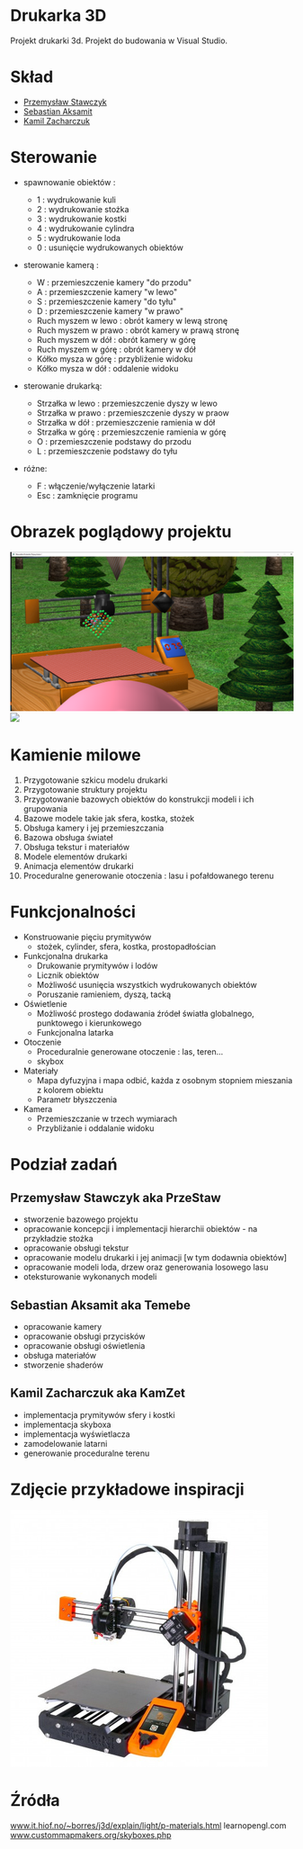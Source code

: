 # Drukarka 3D
Projekt drukarki 3d. Projekt do budowania w Visual Studio.

# Skład

* [Przemysław Stawczyk](https://github.com/przestaw)
* [Sebastian Aksamit](https://github.com/Temebe)
* [Kamil Zacharczuk](https://github.com/KamZet)

# Sterowanie

- spawnowanie obiektów :
	- 1 : wydrukowanie kuli
	- 2 : wydrukowanie stożka
	- 3 : wydrukowanie kostki
	- 4 : wydrukowanie cylindra
	- 5 : wydrukowanie loda
	- 0 : usunięcie wydrukowanych obiektów

- sterowanie kamerą :
	- W : przemieszczenie kamery "do przodu"
	- A : przemieszczenie kamery "w lewo"
	- S : przemieszczenie kamery "do tyłu"
	- D : przemieszczenie kamery "w prawo"
	- Ruch myszem w lewo : obrót kamery w lewą stronę
	- Ruch myszem w prawo : obrót kamery w prawą stronę
	- Ruch myszem w dół : obrót kamery w górę
	- Ruch myszem w górę : obrót kamery w dół
	- Kółko mysza w górę : przybliżenie widoku
	- Kółko mysza w dół : oddalenie widoku

- sterowanie drukarką:
	- Strzałka w lewo : przemieszczenie dyszy w lewo
	- Strzałka w prawo : przemieszczenie dyszy w praow
	- Strzałka w dół : przemieszczenie ramienia w dół
	- Strzałka w górę : przemieszczenie ramienia w górę
	- O : przemieszczenie podstawy do przodu
	- L : przemieszczenie podstawy do tyłu

- różne:
	- F : włączenie/wyłączenie latarki
	- Esc : zamknięcie programu

# Obrazek poglądowy projektu

![](drukarka3d-serce.png)
![](drukarka3d-zrobiona.png)

# Kamienie milowe

1. Przygotowanie szkicu modelu drukarki
2. Przygotowanie struktury projektu
3. Przygotowanie bazowych obiektów do konstrukcji modeli i ich grupowania
4. Bazowe modele takie jak sfera, kostka, stożek
5. Obsługa kamery i jej przemieszczania
6. Bazowa obsługa świateł
7. Obsługa tekstur i materiałów
8. Modele elementów drukarki
9. Animacja elementów drukarki
10. Proceduralne generowanie otoczenia : lasu i pofałdowanego terenu 

# Funkcjonalności

- Konstruowanie pięciu prymitywów
    - stożek, cylinder, sfera, kostka, prostopadłościan
- Funkcjonalna drukarka
    - Drukowanie prymitywów i lodów
    - Licznik obiektów
    - Możliwość usunięcia wszystkich wydrukowanych obiektów
    - Poruszanie ramieniem, dyszą, tacką
- Oświetlenie
    - Możliwość prostego dodawania źródeł światła globalnego, punktowego i kierunkowego
    - Funkcjonalna latarka
- Otoczenie
    - Proceduralnie generowane otoczenie : las, teren...
    - skybox
- Materiały
    - Mapa dyfuzyjna i mapa odbić, każda z osobnym stopniem mieszania z kolorem obiektu
    - Parametr błyszczenia
- Kamera
    - Przemieszczanie w trzech wymiarach
    - Przybliżanie i oddalanie widoku

# Podział zadań

## Przemysław Stawczyk aka PrzeStaw
- stworzenie bazowego projektu
- opracowanie koncepcji i implementacji hierarchii obiektów - na przykładzie stożka
- opracowanie obsługi tekstur
- opracowanie modelu drukarki i jej animacji [w tym dodawnia obiektów]
- opracowanie modeli loda, drzew oraz generowania losowego lasu
- oteksturowanie wykonanych modeli

## Sebastian Aksamit aka Temebe 
- opracowanie kamery
- opracowanie obsługi przycisków
- opracowanie obsługi oświetlenia
- obsługa materiałów
- stworzenie shaderów

## Kamil Zacharczuk aka KamZet
- implementacja prymitywów sfery i kostki
- implementacja skyboxa
- implementacja wyświetlacza
- zamodelowanie latarni
- generowanie proceduralne terenu

# Zdjęcie przykładowe inspiracji

![](prusi3.jpg)

# Źródła

www.it.hiof.no/~borres/j3d/explain/light/p-materials.html
learnopengl.com
www.custommapmakers.org/skyboxes.php
